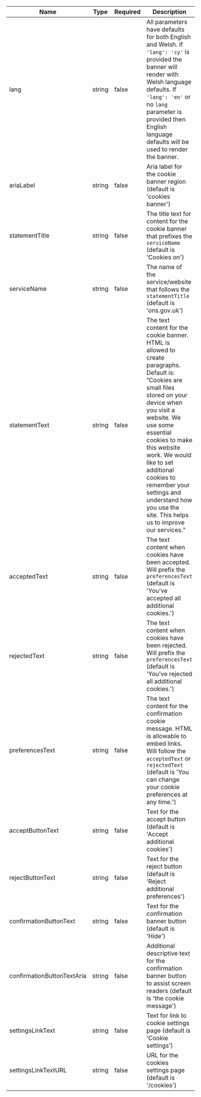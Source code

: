 | Name                       | Type   | Required | Description                                                                                                                                                                                                                                                                                                                                                                |
| -------------------------- | ------ | -------- | -------------------------------------------------------------------------------------------------------------------------------------------------------------------------------------------------------------------------------------------------------------------------------------------------------------------------------------------------------------------------- |
| lang                       | string | false    | All parameters have defaults for both English and Welsh. If `'lang': 'cy'` is provided the banner will render with Welsh language defaults. If `'lang': 'en'` or no `lang` parameter is provided then English language defaults will be used to render the banner.                                                                                                         |
| ariaLabel                  | string | false    | Aria label for the cookie banner region (default is 'cookies banner')                                                                                                                                                                                                                                                                                                      |
| statementTitle             | string | false    | The title text for content for the cookie banner that prefixes the `serviceName` (default is 'Cookies on')                                                                                                                                                                                                                                                                 |
| serviceName                | string | false    | The name of the service/website that follows the `statementTitle` (default is 'ons.gov.uk')                                                                                                                                                                                                                                                                                |
| statementText              | string | false    | The text content for the cookie banner. HTML is allowed to create paragraphs. Default is: ”Cookies are small files stored on your device when you visit a website. We use some essential cookies to make this website work. We would like to set additional cookies to remember your settings and understand how you use the site. This helps us to improve our services.” |
| acceptedText               | string | false    | The text content when cookies have been accepted. Will prefix the `preferencesText` (default is 'You’ve accepted all additional cookies.')                                                                                                                                                                                                                                 |
| rejectedText               | string | false    | The text content when cookies have been rejected. Will prefix the `preferencesText` (default is 'You’ve rejected all additional cookies.')                                                                                                                                                                                                                                 |
| preferencesText            | string | false    | The text content for the confirmation cookie message. HTML is allowable to embed links. Will follow the `acceptedText` or `rejectedText` (default is 'You can change your cookie preferences at any time.')                                                                                                                                                                |
| acceptButtonText           | string | false    | Text for the accept button (default is 'Accept additional cookies')                                                                                                                                                                                                                                                                                                        |
| rejectButtonText           | string | false    | Text for the reject button (default is 'Reject additional preferences')                                                                                                                                                                                                                                                                                                    |
| confirmationButtonText     | string | false    | Text for the confirmation banner button (default is 'Hide')                                                                                                                                                                                                                                                                                                                |
| confirmationButtonTextAria | string | false    | Additional descriptive text for the confirmation banner button to assist screen readers (default is 'the cookie message')                                                                                                                                                                                                                                                  |
| settingsLinkText           | string | false    | Text for link to cookie settings page (default is 'Cookie settings')                                                                                                                                                                                                                                                                                                       |
| settingsLinkTextURL        | string | false    | URL for the cookies settings page (default is '/cookies')                                                                                                                                                                                                                                                                                                                  |
